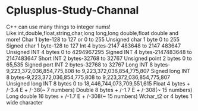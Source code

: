 # Cplusplus-Study-Channal
C++ can use many things to integer nums!
Like:int,double,float,string,char,long long,long double,float double and more!
Char 1 byte-128 to 127 or 0 to 255
Unsigned char 1 byte 0 to 255
Signed char 1 byte-128 to 127
Int 4 bytes-2147 483648 to 2147 483647
Unsigned INT 4 bytes 0 to 4294967295
Signed INT 4 bytes-2147483648 to 2147483647
Short INT 2 bytes-32768 to 32767
Unsigned point 2 bytes 0 to 65,535
Signed port INT 2 bytes-32768 to 32767
Long INT 8 bytes-9,223,372,036,854,775,808 to 9,223,372,036,854,775,807
Signed long INT 8 bytes-9,223,372,036,854,775,808 to 9,223,372,036,854,775,807
Unsigned long INT 8 bytes 0 to 18,446,744,073,709,551,615
Float 4 bytes + /-3.4 E + /-38(~ 7 numbers)
Double 8 bytes + /-1.7 E + /-308(~ 15 numbers)
Long double 16 bytes + /-1.7 E + /-308(~ 15 numbers)
Wchar_t2 or 4 bytes 1 wide character
